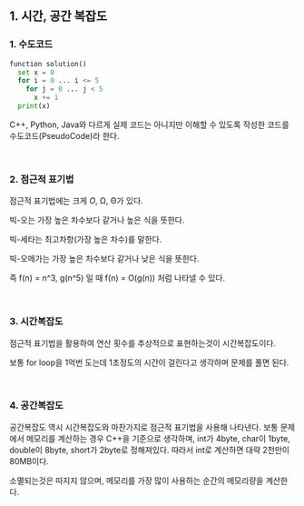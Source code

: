 ## 1. 시간, 공간 복잡도

### 1. 수도코드

```python
function solution()
  set x = 0
  for i = 0 ... i <= 5
    for j = 0 ... j < 5
      x += 1
  print(x)
```

C++, Python, Java와 다르게 실제 코드는 아니지만 이해할 수 있도록 작성한 코드를 수도코드(PseudoCode)라 한다.

<br>

### 2. 점근적 표기법

점근적 표기법에는 크게 *O*, Ω, Θ가 있다.

빅-오는 가장 높은 차수보다 같거나 높은 식을 뜻한다.

빅-세타는 최고차항(가장 높은 차수)를 말한다.

빅-오메가는 가장 높은 차수보다 같거나 낮은 식을 뜻한다.

즉 f(n) = n^3, g(n^5) 일 때 f(n) = O(g(n)) 처럼 나타낼 수 있다.

<br>

### 3. 시간복잡도

점근적 표기법을 활용하여 연산 횟수를 추상적으로 표현하는것이 시간복잡도이다.

보통 for loop을 1억번 도는데 1초정도의 시간이 걸린다고 생각하며 문제를 풀면 된다.

<br>

### 4. 공간복잡도

공간복잡도 역시 시간복잡도와 마찬가지로 점근적 표기법을 사용해 나타낸다. 보통 문제에서 메모리를 계산하는 경우 C++을 기준으로 생각하며, int가 4byte, char이 1byte, double이 8byte, short가 2byte로 정해져있다. 따라서 int로 계산하면 대략 2천만이 80MB이다.

소멸되는것은 따지지 않으며, 메모리를 가장 많이 사용하는 순간의 메모리량을 계산한다.